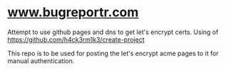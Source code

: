 # www.bugreportr.com

Attempt to use github pages and dns to get let's encrypt certs. Using of https://github.com/h4ck3rm1k3/create-project

This repo is to be used for posting the let's encrypt acme pages to it for manual authentication.
